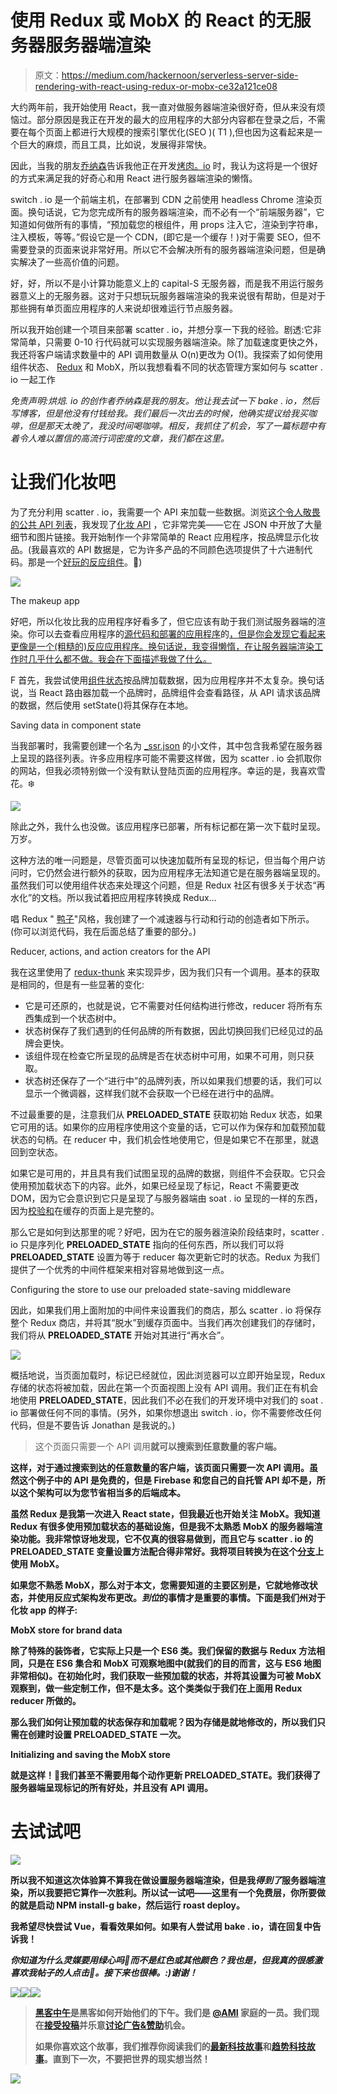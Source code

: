 # 使用 Redux 或 MobX 的 React 的无服务器服务器端渲染

> 原文：<https://medium.com/hackernoon/serverless-server-side-rendering-with-react-using-redux-or-mobx-ce32a121ce08>

大约两年前，我开始使用 React，我一直对做服务器端渲染很好奇，但从来没有烦恼过。部分原因是我正在开发的最大的应用程序的大部分内容都在登录之后，不需要在每个页面上都进行大规模的搜索引擎优化(SEO )( T1 ),但也因为这看起来是一个巨大的麻烦，而且工具，比如说，发展得非常快。

因此，当我的朋友[乔纳森](https://twitter.com/jotto)告诉我他正在开发[烤肉。io](https://www.roast.io/) 时，我认为这将是一个很好的方式来满足我的好奇心和用 React 进行服务器端渲染的懒惰。

switch . io 是一个前端主机，在部署到 CDN 之前使用 headless Chrome 渲染页面。换句话说，它为您完成所有的服务器端渲染，而不必有一个“前端服务器”，它知道如何做所有的事情，“预加载您的根组件，用 props 注入它，渲染到字符串，注入模板，等等。”假设它是一个 CDN，(即它是一个缓存！)对于需要 SEO，但不需要登录的页面来说非常好用。所以它不会解决所有的服务器端渲染问题，但是确实解决了一些高价值的问题。

好，好，所以不是小计算功能意义上的 capital-S 无服务器，而是我不用运行服务器意义上的无服务器。这对于只想玩玩服务器端渲染的我来说很有帮助，但是对于那些拥有单页面应用程序的人来说却很难运行节点服务器。

所以我开始创建一个项目来部署 scatter . io，并想分享一下我的经验。剧透:它非常简单，只需要 0-10 行代码就可以实现服务器端渲染。除了加载速度更快之外，我还将客户端请求数量中的 API 调用数量从 O(n)更改为 O(1)。我探索了如何使用组件状态、 [Redux](https://hackernoon.com/tagged/redux) 和 MobX，所以我想看看不同的状态管理方案如何与 scatter . io 一起工作

*免责声明:烘焙. io 的创作者乔纳森是我的朋友。他让我去试一下 bake . io，然后写博客，但是他没有付钱给我。我们最后一次出去的时候，他确实提议给我买咖啡，但是那天太晚了，我没时间喝咖啡。相反，我抓住了机会，写了一篇标题中有着令人难以置信的高流行词密度的文章，我们都在这里。*

# 让我们化妆吧

为了充分利用 scatter . io，我需要一个 API 来加载一些数据。浏览[这个令人敬畏的公共 API 列表](https://github.com/toddmotto/public-apis)，我发现了[化妆 API](http://makeup-api.herokuapp.com/) ，它非常完美——它在 JSON 中开放了大量细节和图片链接。我开始制作一个非常简单的 React 应用程序，按品牌显示化妆品。(我最喜欢的 API 数据是，它为许多产品的不同颜色选项提供了十六进制代码。那是一个[好玩的反应组件](https://github.com/emilong/makeup/blob/master/src/ProductColors.js)。💅)

![](img/e06d7912e08b72115398d0e05ee9b65d.png)

The makeup app

好吧，所以化妆比我的应用程序好看多了，但它应该有助于我们测试服务器端的渲染。你可以去查看应用程序的[源代码和部署的应用程序](https://github.com/emilong/makeup)的[，但是你会发现它看起来更像是一个(粗糙的)反应应用程序。换句话说，我变得懒惰，在让服务器端渲染工作时几乎什么都不做。我会在下面描述我做了什么。](https://broken-apparel-8185.roast.io/revlon)

F 首先，我尝试使用[组件状态](https://github.com/emilong/makeup/tree/component-state)按品牌加载数据，因为应用程序并不太复杂。换句话说，当 React 路由器加载一个品牌时，品牌组件会查看路径，从 API 请求该品牌的数据，然后使用 setState()将其保存在本地。

Saving data in component state

当我部署时，我需要创建一个名为 [_ssr.json](https://github.com/emilong/makeup/blob/master/_ssr.json) 的小文件，其中包含我希望在服务器上呈现的路径列表。许多应用程序可能不需要这样做，因为 scatter . io 会抓取你的网站，但我必须特别做一个没有默认登陆页面的应用程序。幸运的是，我喜欢雪花。❄️

![](img/c0506efd4664a286579667a9a2516213.png)

除此之外，我什么也没做。该应用程序已部署，所有标记都在第一次下载时呈现。万岁。

这种方法的唯一问题是，尽管页面可以快速加载所有呈现的标记，但当每个用户访问时，它仍然会进行额外的获取，因为应用程序无法知道它是在服务器端呈现的。虽然我们可以使用组件状态来处理这个问题，但是 Redux 社区有很多关于状态“再水化”的文档。所以我试着把应用程序转换成 Redux…

唱 Redux " [鸭子](https://github.com/erikras/ducks-modular-redux)"风格，我创建了一个减速器与行动和行动的创造者如下所示。(你可以浏览代码，我在后面总结了重要的部分。)

Reducer, actions, and action creators for the API

我在这里使用了 [redux-thunk](https://github.com/gaearon/redux-thunk) 来实现异步，因为我们只有一个调用。基本的获取是相同的，但是有一些显著的变化:

*   它是可还原的，也就是说，它不需要对任何结构进行修改，reducer 将所有东西集成到一个状态树中。
*   状态树保存了我们遇到的任何品牌的所有数据，因此切换回我们已经见过的品牌会更快。
*   该组件现在检查它所呈现的品牌是否在状态树中可用，如果不可用，则只获取。
*   状态树还保存了一个“进行中”的品牌列表，所以如果我们想要的话，我们可以显示一个微调器，这样我们就不会获取一个已经在进行中的品牌。

不过最重要的是，注意我们从 __PRELOADED_STATE__ 获取初始 Redux 状态，如果它可用的话。如果你的应用程序使用这个变量的话，它可以作为保存和加载预加载状态的句柄。在 reducer 中，我们机会性地使用它，但是如果它不在那里，就退回到空状态。

如果它是可用的，并且具有我们试图呈现的品牌的数据，则组件不会获取。它只会使用预加载状态下的内容。此外，如果已经呈现了标记，React 不需要更改 DOM，因为它会意识到它只是呈现了与服务器端由 soat . io 呈现的一样的东西，因为[校验和](https://stackoverflow.com/questions/34311221/what-is-checksum-in-react-and-how-to-use-it)在缓存的页面上是完整的。

那么它是如何到达那里的呢？好吧，因为在它的服务器渲染阶段结束时，scatter . io 只是序列化 __PRELOADED_STATE__ 指向的任何东西，所以我们可以将 __PRELOADED_STATE__ 设置为等于 reducer 每次更新它时的状态。Redux 为我们提供了一个优秀的中间件框架来相对容易地做到这一点。

Configuring the store to use our preloaded state-saving middleware

因此，如果我们用上面附加的中间件来设置我们的商店，那么 scatter . io 将保存整个 Redux 商店，并将其“脱水”到缓存页面中。当我们再次创建我们的存储时，我们将从 __PRELOADED_STATE__ 开始对其进行“再水合”。

![](img/491558cdc5cb2a1194bfd0bc534da9fc.png)

概括地说，当页面加载时，标记已经就位，因此浏览器可以立即开始呈现，Redux 存储的状态将被加载，因此在第一个页面视图上没有 API 调用。我们正在有机会地使用 __PRELOADED_STATE__，因此我们不必在我们的开发环境中对我们的 soat . io 部署做任何不同的事情。(另外，如果你想退出 switch . io，你不需要修改任何代码，但是不要告诉 Jonathan 是我说的。)

> 这个页面只需要一个 API 调用**就可以搜索到任意数量的客户端。**

**这样，对于通过搜索到达的任意数量的客户端，该页面只需要一次 API 调用。虽然这个例子中的 API 是免费的，但是 Firebase 和您自己的自托管 API 却不是，所以这个架构可以为您节省相当多的后端成本。**

**虽然 Redux 是我第一次进入 React state，但我最近也开始关注 MobX。我知道 Redux 有很多使用预加载状态的基础设施，但是我不太熟悉 MobX 的服务器端渲染功能。我非常惊讶地发现，它不仅真的很容易做到，而且它与 scatter . io 的 __PRELOADED_STATE__ 变量设置方法配合得非常好。我将项目转换为在这个[分支](https://github.com/emilong/makeup/tree/mobx)上使用 MobX。**

**如果您不熟悉 MobX，那么对于本文，您需要知道的主要区别是，它就地修改状态，并使用反应式架构发布更改。*到位*的事情才是重要的事情。下面是我们州对于化妆 app 的样子:**

**MobX store for brand data**

**除了特殊的装饰者，它实际上只是一个 ES6 类。我们保留的数据与 Redux 方法相同，只是在 ES6 集合和 MobX 可观察地图中(就我们的目的而言，这与 ES6 地图非常相似)。在初始化时，我们获取一些预加载的状态，并将其设置为可被 MobX 观察到，做一些定制工作，但不是太多。这个类类似于我们在上面用 Redux reducer 所做的。**

**那么我们如何让预加载的状态保存和加载呢？因为存储是就地修改的，所以我们只需在创建时设置 __PRELOADED_STATE__ 一次。**

**Initializing and saving the MobX store**

**就是这样！🎉我们甚至不需要用每个动作更新 __PRELOADED_STATE__。我们获得了服务器端呈现标记的所有好处，并且没有 API 调用。**

# **去试试吧**

**![](img/b417cf0aa2f926047c423ef6ae84b17b.png)**

**所以我不知道这次体验算不算我在做设置服务器端渲染，但是我*得到了*服务器端渲染，所以我要把它算作一次胜利。所以试一试吧——这里有一个免费层，你所要做的就是启动 NPM install-g bake，然后运行 roast deploy。**

**我希望尽快尝试 Vue，看看效果如何。如果有人尝试用 bake . io，请在回复中告诉我！**

***你知道为什么灵媒要用绿心吗💚而不是红色或其他颜色？我也是，但我真的很感激喜欢我帖子的人点击💚。接下来也很棒。:)谢谢！***

**[![](img/50ef4044ecd4e250b5d50f368b775d38.png)](http://bit.ly/HackernoonFB)****[![](img/979d9a46439d5aebbdcdca574e21dc81.png)](https://goo.gl/k7XYbx)****[![](img/2930ba6bd2c12218fdbbf7e02c8746ff.png)](https://goo.gl/4ofytp)**

> **[黑客中午](http://bit.ly/Hackernoon)是黑客如何开始他们的下午。我们是 [@AMI](http://bit.ly/atAMIatAMI) 家庭的一员。我们现在[接受投稿](http://bit.ly/hackernoonsubmission)并乐意[讨论广告&赞助](mailto:partners@amipublications.com)机会。**
> 
> **如果你喜欢这个故事，我们推荐你阅读我们的[最新科技故事](http://bit.ly/hackernoonlatestt)和[趋势科技故事](https://hackernoon.com/trending)。直到下一次，不要把世界的现实想当然！**

**![](img/be0ca55ba73a573dce11effb2ee80d56.png)**